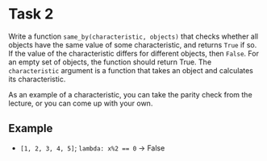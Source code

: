 # Task 2

Write a function `same_by(characteristic, objects)` that checks whether all objects
have the same value of some characteristic, and returns `True` if so. If the value
of the characteristic differs for different objects, then `False`. For an empty set
of objects, the function should return True. The `characteristic` argument is a function
that takes an object and calculates its characteristic.

As an example of a characteristic, you can take the parity check from the lecture,
or you can come up with your own.

## Example

- `[1, 2, 3, 4, 5]`; `lambda: x%2 == 0` -> False
